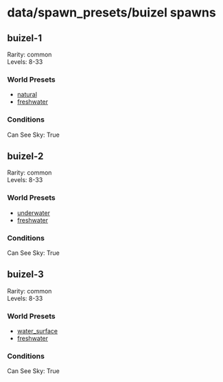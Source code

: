 # data/spawn_presets/buizel spawns  
  
## buizel-1  
Rarity: common  
Levels: 8-33  
  
### World Presets  
* [natural](/data/spawn_data/natural.md)  
* [freshwater](/data/spawn_data/freshwater.md)  
  
### Conditions  
Can See Sky: True  
  
## buizel-2  
Rarity: common  
Levels: 8-33  
  
### World Presets  
* [underwater](/data/spawn_data/underwater.md)  
* [freshwater](/data/spawn_data/freshwater.md)  
  
### Conditions  
Can See Sky: True  
  
## buizel-3  
Rarity: common  
Levels: 8-33  
  
### World Presets  
* [water_surface](/data/spawn_data/water_surface.md)  
* [freshwater](/data/spawn_data/freshwater.md)  
  
### Conditions  
Can See Sky: True  
